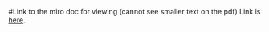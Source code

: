 #Link to the miro doc for viewing (cannot see smaller text on the pdf)
Link is [here](https://miro.com/welcomeonboard/YVZLWlN6SzM4VVY4YVRnZUpIRjVrUElPVW1SMXM2YmpEVnJvUXBFTGlpZEpuaW12MjZuR1A0QjJVa25ZWHUwS3wzNDU4NzY0NTM2NjM1MzM3NjQ0fDI=?share_link_id=722030082199).
